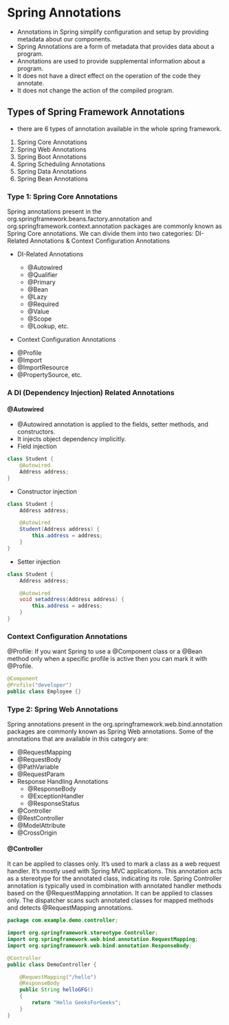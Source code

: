 # Spring Annotations
- Annotations in Spring simplify configuration and setup by providing metadata about our components.
- Spring Annotations are a form of metadata that provides data about a program. 
- Annotations are used to provide supplemental information about a program. 
- It does not have a direct effect on the operation of the code they annotate.
- It does not change the action of the compiled program.

## Types of Spring Framework Annotations
- there are 6 types of annotation available in the whole spring framework.
1. Spring Core Annotations
2. Spring Web Annotations
3. Spring Boot Annotations
4. Spring Scheduling Annotations
5. Spring Data Annotations
6. Spring Bean Annotations

### Type 1: Spring Core Annotations 
Spring annotations present in the org.springframework.beans.factory.annotation and 
org.springframework.context.annotation packages are commonly known as Spring Core annotations. 
We can divide them into two categories: DI-Related Annotations & Context Configuration Annotations

- DI-Related Annotations
  * @Autowired
  * @Qualifier
  * @Primary
  * @Bean
  * @Lazy
  * @Required
  * @Value
  * @Scope
  * @Lookup, etc.

- Context Configuration Annotations
 * @Profile
 * @Import
 * @ImportResource 
 * @PropertySource, etc.

### A DI (Dependency Injection) Related Annotations
#### @Autowired
- @Autowired annotation is applied to the fields, setter methods, and constructors.
- It injects object dependency implicitly. 
- Field injection
```java
class Student { 
	@Autowired
	Address address; 
}
```

- Constructor injection
```java
class Student { 
	Address address; 

	@Autowired
	Student(Address address) { 
		this.address = address; 
	} 
}

```

- Setter injection
```java
class Student { 
	Address address; 

	@Autowired
	void setaddress(Address address) { 
		this.address = address; 
	} 
}
```

### Context Configuration Annotations
@Profile: If you want Spring to use a @Component class or a @Bean method only when a specific profile is active 
then you can mark it with @Profile.

```java
@Component
@Profile("developer")
public class Employee {}
```

### Type 2: Spring Web Annotations
Spring annotations present in the org.springframework.web.bind.annotation packages are commonly known as Spring Web annotations. 
Some of the annotations that are available in this category are:
* @RequestMapping 
* @RequestBody 
* @PathVariable 
* @RequestParam
* Response Handling Annotations
  - @ResponseBody
  - @ExceptionHandler
  - @ResponseStatus
* @Controller
* @RestController
* @ModelAttribute
* @CrossOrigin

#### @Controller
It can be applied to classes only.
It’s used to mark a class as a web request handler.
It’s mostly used with Spring MVC applications.
This annotation acts as a stereotype for the annotated class, indicating its role.
Spring Controller annotation is typically used in combination with annotated handler methods based on the 
@RequestMapping annotation. It can be applied to classes only.
The dispatcher scans such annotated classes for mapped methods and detects @RequestMapping annotations.

```java
package com.example.demo.controller; 

import org.springframework.stereotype.Controller; 
import org.springframework.web.bind.annotation.RequestMapping; 
import org.springframework.web.bind.annotation.ResponseBody; 

@Controller
public class DemoController { 

	@RequestMapping("/hello") 
	@ResponseBody
	public String helloGFG() 
	{ 
		return "Hello GeeksForGeeks"; 
	} 
}
```
